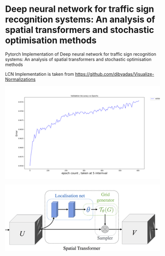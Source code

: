# Deep neural network for traffic sign recognition systems: An analysis of spatial transformers and stochastic optimisation methods


Pytorch Implementation of Deep neural network for traffic sign recognition systems: An analysis of spatial transformers and stochastic optimisation methods


LCN Implementation is taken from https://github.com/dibyadas/Visualize-Normalizations


![Validation Error](https://github.com/ppriyank/Deep-neural-network-for-traffic-sign-recognition-systems/blob/master/validation2.png)



![Spatial Network](https://github.com/ppriyank/Deep-neural-network-for-traffic-sign-recognition-systems/blob/master/Spatial%20Network.png)

